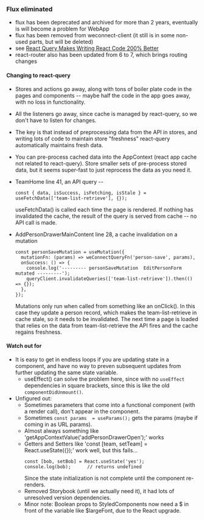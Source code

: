 ### Flux eliminated
* flux has been deprecated and archived for more than 2 years, eventually is will become a problem for WebApp
* flux has been removed from weconnect-client (it still is in some non-used parts, but will be deleted)
* see [React Query Makes Writing React Code 200% Better](https://youtu.be/lVLz_ASqAio?si=7Ji0xWIDoh-DM6VU)
* react-router also has been updated from 6 to 7, which brings routing changes

#### Changing to react-query
 
* Stores and actions go away, along with tons of boiler plate code in the pages and components -- maybe half the code in the app goes away, with no loss in functionality.
* All the listeners go away, since cache is managed by react-query, so we don't have to listen for changes.
* The key is that instead of preprocessing data from the API in stores, and writing lots of code to maintain store
  "freshness" react-query automatically maintains fresh data.
* You can pre-process cached data into the AppContext (react app cache not related to react-query).  Store smaller sets of pre-process stored data, 
  but it seems super-fast to just reprocess the data as you need it.

* TeamHome line 41, an API query --
  ```
  const { data, isSuccess, isFetching, isStale } = useFetchData(['team-list-retrieve'], {});
  ```
  useFetchData() is called each time the page is rendered.
  If nothing has invalidated the cache, the result of the query is served from cache -- no API call is made.

* AddPersonDrawerMainContent line 28, a cache invalidation on a mutation
  ```
  const personSaveMutation = useMutation({
    mutationFn: (params) => weConnectQueryFn('person-save', params),
    onSuccess: () => {
      console.log('--------- personSaveMutation  EditPersonForm mutated ---------');
      queryClient.invalidateQueries(['team-list-retrieve']).then(() => {});
    },
  });
  ```
  Mutations only run when called from something like an onClick().  In this case they update a person record,
  which makes the team-list-retrieve in cache stale, so it needs to be invalidated.  The next time a page is 
  loaded that relies on the data from team-list-retrieve the API fires and the cache regains freshness.

#### Watch out for
* It is easy to get in endless loops if you are updating state in a component, and have no way to preven subsequent
  updates from further updating the same state variable.
  * useEffect() can solve the problem here, since with no `useEffect` dependencies in square brackets, since this is like the old `componentDidUnmount()`.
* Unfigured out:  
  * Sometimes parameters that come into a functional component (with a render call), don't appear in the component. 
  * Sometimes `const params  = useParams();` gets the params (maybe if coming in as URL params).
  * Almost always something like 'getAppContextValue('addPersonDrawerOpen');' works
  * Getters and Setters like 'const [team, setTeam] = React.useState({});' work well, but this fails...
    ```
    const [bob, setBob] = React.useState('yes');
    console.log(bob);      // returns undefined   
    ```
    Since the state initialization is not complete until the component re-renders.
  * Removed Storybook (until we actually need it), it had lots of unresolved version dependencies.
  * Minor note: Boolean props to StyledComponents now need a $ in front of the variable like $largeFont, due to the React upgrade.
